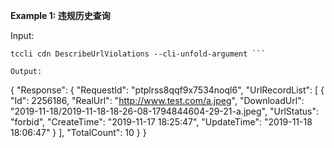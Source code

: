 **Example 1: 违规历史查询**



Input: 

```
tccli cdn DescribeUrlViolations --cli-unfold-argument ```

Output: 
```
{
    "Response": {
        "RequestId": "ptplrss8qqf9x7534noql6",
        "UrlRecordList": [
            {
                "Id": 2256186,
                "RealUrl": "http://www.test.com/a.jpeg",
                "DownloadUrl": "2019-11-18/2019-11-18-18-26-08-1794844604-29-21-a.jpeg",
                "UrlStatus": "forbid",
                "CreateTime": "2019-11-17 18:25:47",
                "UpdateTime": "2019-11-18 18:06:47"
            }
        ],
        "TotalCount": 10
    }
}
```

